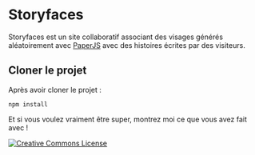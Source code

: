 Storyfaces
=====

Storyfaces est un site collaboratif associant des visages générés aléatoirement avec <a href="http://paperjs.org">PaperJS</a> avec des histoires écrites par des visiteurs.


Cloner le projet
-------

Après avoir cloner le projet :
<pre><code>npm install</code></pre>

Et si vous voulez vraiment être super, montrez moi ce que vous avez fait avec !

<a rel="license" href="http://creativecommons.org/licenses/by-sa/4.0/" target='_blank'><img alt="Creative Commons License" style="border-width:0;vertical-align:middle;" src="http://i.creativecommons.org/l/by-sa/4.0/80x15.png" /></a>